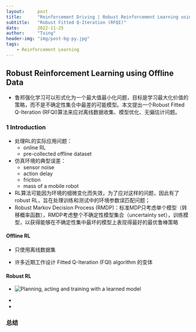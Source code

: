 ```yaml
---
layout:     post
title:      "Reinforcement Driving | Robust Reinforcement Learning using Offline Data"
subtitle:   "Robust Fitted Q-Iteration (RFQI)"
date:       2022-11-25
author:     "Txing"
header-img: "img/post-bg-py.jpg"
tags:
    - Reinforcement Learning
---
```


## Robust Reinforcement Learning using Offline Data

- 鲁邦强化学习可以形式化为一个最大值最小化问题，目标是学习最大化价值的策略，而不是不确定性集合中最差的可能模型。本文提出一个Robust Fitted Q-Iteration (RFQI)算法来应对离线数据收集、模型优化、无偏估计问题。

### 1 Introduction

- 处理RL的实际应用问题：
  - online RL
  - pre-collected offline dataset
- 仿真环境的典型误差：
  - sensor noise
  - action delay
  - friction
  - mass of a mobile robot
- RL算法可能因为环境的细微变化而失效，为了应对这样的问题，因此有了robust RL，旨在处理训练和测试中的环境参数误匹配问题；
- Robust Markov Decision Process (RMDP)：标准MDP只考虑单个模型（转移概率函数），RMDP考虑整个不确定性模型集合（uncertainty set），训练模型，以获得能够在不确定性集中最坏的模型上表现得最好的最优鲁棒策略

#### Offline RL

- 只使用离线数据集

- 许多近期工作设计 Fitted Q-Iteration (FQI) algorithm 的变体

#### Robust RL









- ![Planning, acting and training with a learned model](https://raw.githubusercontent.com/txing-casia/txing-casia.github.io/master/img/20221020-11.jpg)









- 

  
  
- 




### 总结



​	
